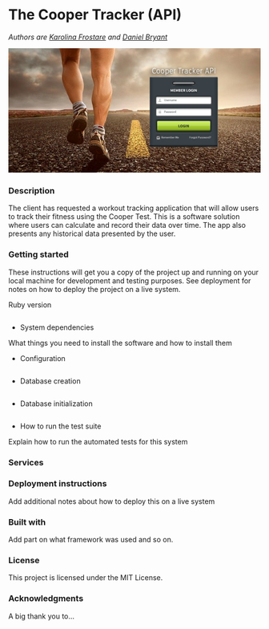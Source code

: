 # The Cooper Tracker (API)
*Authors are [Karolina Frostare](https://github.com/kfrostare) and [Daniel Bryant](https://github.com/DanielGITB)*

![Cooper Runners App](public/cooper_app_printscreen.png)

### Description
The client has requested a workout tracking application that will allow users to track their fitness using the Cooper Test. This is a software solution where users can calculate and record their data over time. The app also presents any historical data presented by the user.

### Getting started
These instructions will get you a copy of the project up and running on your local machine for development and testing purposes. See deployment for notes on how to deploy the project on a live system.

Ruby version
```

```
* System dependencies

What things you need to install the software and how to install them

* Configuration
```

```

* Database creation
```

```

* Database initialization
```

```

* How to run the test suite

Explain how to run the automated tests for this system

### Services


### Deployment instructions

Add additional notes about how to deploy this on a live system

### Built with

Add part on what framework was used and so on.

### License

This project is licensed under the MIT License.

### Acknowledgments

A big thank you to...